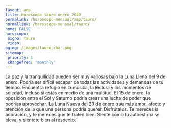 ```yaml
---
layout: amp
title: Horoscopo tauro enero 2020 
permalink: /horoscopo-mensual/amp/tauro/
normallink: /horoscopo-mensual/tauro/
home: FALSE
horoscopo:
 signo: tauro
 video:  
ogimg: /images/tauro_char.png
sitemap:
 priority: 1
 changefreq: 'monthly'
---
```



La paz y la tranquilidad pueden ser muy valiosas bajo la Luna Llena del 9 de enero. Podría ser difícil escapar de todas las actividades y demandas de tu tiempo. Encuentra refugio en la música, la lectura y los momentos de soledad, incluso si estás en medio de una multitud. El 15 de enero, la oposición entre el Sol y Saturno podría crear una lucha de poder que podrías aprovechar. La Luna Nueva del 23 de enero trae más amor, afecto y atención de la que una persona podría querer. Disfrútalos. Te mereces la adoración, y te mereces que te traten bien. Siente como tu autoestima se eleva, y siéntete bien al respecto.
